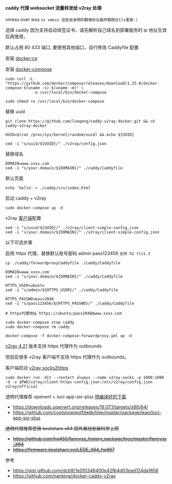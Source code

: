 #### caddy 代理 websocket 流量转发给 v2ray 处理

vmess over wss `ss vmess 这些自发明的翻墙协议最终都跑在tls里面:)`

选择 caddy 因为支持自动续签证书，请先解析自己域名到部署服务的 ip 地址生效后再使用，

默认占用 80 433 端口, 要使用其他端口，自行修改 Caddyfile 配置

安装 [docker-ce](https://docs.docker.com/install/linux/docker-ce/ubuntu/)

安装 [docker-compose](https://docs.docker.com/compose/install/)
```
sudo curl -L "https://github.com/docker/compose/releases/download/1.25.0/docker-compose-$(uname -s)-$(uname -m)" \
            -o /usr/local/bin/docker-compose

sudo chmod +x /usr/local/bin/docker-compose
```

替换 uuid
```
git clone https://github.com/luoqeng/caddy-v2ray-docker.git && cd caddy-v2ray-docker

UUID=$(cat /proc/sys/kernel/random/uuid) && echo ${UUID}

sed -i "s/uuid/${UUID}/" ./v2ray/config.json
```

替换域名
```
DOMAIN=www.xxxx.com
sed -i "s/your.domain/${DOMAIN}/" ./caddy/Caddyfile
```

默认页面
```
echo 'hello' > ./caddy/srv/index.html
```

启动 caddy + v2ray
```
sudo docker-compose up -d
```

v2ray [客户端](https://www.v2ray.com/awesome/tools.html)配置
```
sed -i "s/uuid/${UUID}/" ./v2ray/client-simple-config.json
sed -i "s/your.domain/${DOMAIN}/" ./v2ray/client-simple-config.json
```


以下可选步骤

启用 https 代理，替换默认账号密码 admin pass123456 `支持 h2 tls1.3`
```
cp ./caddy/forwardproxyCaddyfile ./caddy/Caddyfile

DOMAIN=www.xxxx.com
sed -i "s/your.domain/${DOMAIN}/" ./caddy/Caddyfile

HTTPS_USER=ubuntu
sed -i "s/admin/${HTTPS_USER}/" ./caddy/Caddyfile

HTTPS_PASSWD=pass2048
sed -i "s/pass123456/${HTTPS_PASSWD}/" ./caddy/Caddyfile

# https代理地址 https://ubuntu:pass2048@www.xxxx.com

sudo docker-compose stop caddy
sudo docker-compose rm caddy

docker-compose -f docker-compose-forwardproxy.yml up -d
```

[v2ray 4.21](https://github.com/v2ray/v2ray-core/pull/1813) 版本支持 https 代理作为 outbounds

但目前很多 v2ray 客户端不支持 https 代理作为 outbounds。

客户端启动 [v2ray socks2https](https://guide.v2fly.org/en_US/basics/http.html#configuration)
```
sudo docker run -dit --restart always --name v2ray-socks -p 1080:1080  -d -v $PWD/v2ray/client-https-config.json:/etc/v2ray/config.json v2ray/official
```

透明代理推荐 openwrt + luci-app-ssr-plus [预编译好的下载](https://github.com/luoqeng/OpenWrt-on-VMware/releases/download/master/openwrt-x86-64-combined-squashfs.vmdk)
 - https://downloads.openwrt.org/releases/19.07.1/targets/x86/64/
 - https://github.com/coolsnowwolf/lede/tree/master/package/lean/luci-app-ssr-plus

~~透明代理推荐使用 koolshare x64 固件离线安装科学上网~~
 - ~~https://github.com/hq450/fancyss_history_package/tree/master/fancyss_X64~~
 - ~~https://firmware.koolshare.cn/LEDE_X64_fw867~~

参考
 - https://gist.github.com/dcb9/1e0f0346400e42fb4d03ead124da1658
 - https://github.com/nanking/docker-caddy-v2ray
